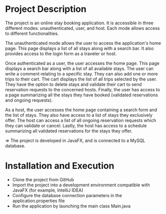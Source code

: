 # Project Description

The project is an online stay booking application. It is accessible in three different modes: unauthenticated, user, and host. Each mode allows access to different functionalities.

The unauthenticated mode allows the user to access the application's home page. This page displays a list of all stays along with a search bar. It also provides access to the login form as a traveler or host.

Once authenticated as a user, the user accesses the home page. This page displays a search bar along with a list of all available stays. The user can write a comment relating to a specific stay. They can also add one or more trips to their cart. The cart displays the list of all trips selected by the user. They have the option to delete stays and validate their cart to send reservation requests to the concerned hosts. Finally, the user has access to a page summarizing all the stays they have booked (validated reservations and ongoing requests).

As a host, the user accesses the home page containing a search form and the list of stays. They also have access to a list of stays they exclusively offer. The host can access a list of all ongoing reservation requests which they can validate or cancel. Lastly, the host has access to a schedule summarizing all validated reservations for the stays they offer.

=> The project is developed in JavaFX, and is connected to a MySQL database.

# Installation and Execution

- Clone the project from GitHub
- Import the project into a development environment compatible with JavaFX (for example, IntelliJ IDEA)
- Configure the database connection parameters in the application.properties file
- Run the application by launching the main class Main.java
